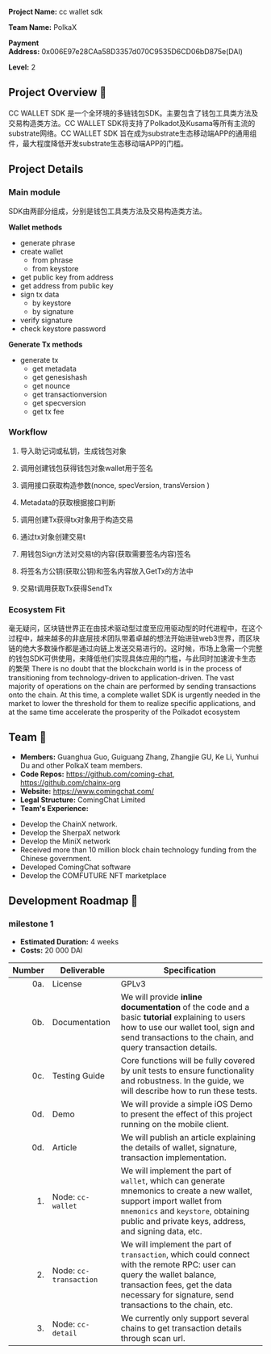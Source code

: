 **Project Name:** cc wallet sdk

**Team Name:** PolkaX

**Payment Address:** 0x006E97e28CAa58D3357d070C9535D6CD06bD875e(DAI)

**Level:** 2

## Project Overview :page_facing_up:
CC WALLET SDK 是一个全环境的多链钱包SDK。主要包含了钱包工具类方法及交易构造类方法。CC WALLET SDK将支持了Polkadot及Kusama等所有主流的substrate网络。CC WALLET SDK 旨在成为substrate生态移动端APP的通用组件，最大程度降低开发substrate生态移动端APP的门槛。

## Project Details

### Main module
SDK由两部分组成，分别是钱包工具类方法及交易构造类方法。

**Wallet methods**

- generate phrase
- create wallet
    - from phrase
    - from keystore
- get public key from address
- get address from public key
- sign tx data
    - by keystore
    - by signature
- verify signature
- check keystore password

**Generate Tx methods**

- generate tx
    - get metadata
    - get genesishash
    - get nounce
    - get transactionversion
    - get specversion
    - get tx fee
### Workflow
1. 导入助记词或私钥，生成钱包对象

2. 调用创建钱包获得钱包对象wallet用于签名

3. 调用接口获取构造参数(nonce, specVersion, transVersion )

4. Metadata的获取根据接口判断

5. 调用创建Tx获得tx对象用于构造交易

6. 通过tx对象创建交易t

7. 用钱包Sign方法对交易t的内容(获取需要签名内容)签名

8. 将签名方公钥(获取公钥)和签名内容放入GetTx的方法中

9. 交易t调用获取Tx获得SendTx

### Ecosystem Fit

毫无疑问，区块链世界正在由技术驱动型过度至应用驱动型的时代进程中，在这个过程中，越来越多的非底层技术团队带着卓越的想法开始进驻web3世界，而区块链的绝大多数操作都是通过向链上发送交易进行的。这时候，市场上急需一个完整的钱包SDK可供使用，来降低他们实现具体应用的门槛，与此同时加速波卡生态的繁荣
There is no doubt that the blockchain world is in the process of transitioning from technology-driven to application-driven. The vast majority of operations on the chain are performed by sending transactions onto the chain. At this time, a complete wallet SDK is urgently needed in the market to lower the threshold for them to realize specific applications, and at the same time accelerate the prosperity of the Polkadot ecosystem

## Team :busts_in_silhouette:
* **Members:** Guanghua Guo, Guiguang Zhang, Zhangjie GU, Ke Li, Yunhui Du and other PolkaX team members.
* **Code Repos:** https://github.com/coming-chat, https://github.com/chainx-org
* **Website:**	https://www.comingchat.com/
* **Legal Structure:** ComingChat Limited
* **Team's Experience:** 
- Develop the ChainX network. 
- Develop the SherpaX network
- Develop the MiniX network
- Received more than 10 million block chain technology funding from the Chinese government. 
- Developed ComingChat software
- Develop the COMFUTURE NFT marketplace


## Development Roadmap :nut_and_bolt: 
### milestone 1
* **Estimated Duration:** 4 weeks 
* **Costs:** 20 000 DAI

| Number | Deliverable            | Specification                                                |
| -----: | ---------------------- | ------------------------------------------------------------ |
|    0a. | License                | GPLv3                                                        |
|    0b. | Documentation          | We will provide **inline documentation** of the code and a basic **tutorial** explaining to users how to use our wallet tool, sign and send transactions to the chain, and query transaction details. |
|    0c. | Testing Guide          | Core functions will be fully covered by unit tests to ensure functionality and robustness. In the guide, we will describe how to run these tests. |
|    0d. | Demo                   | We will provide a simple iOS Demo to present the effect of this project running on the mobile client. |
|    0d. | Article                | We will publish an article explaining the details of wallet, signature, transaction implementation. |
|     1. | Node: `cc-wallet`      | We will implement the part of `wallet`, which can generate mnemonics to create a new wallet, support import wallet from `mnemonics` and `keystore`,  obtaining public and private keys, address,  and signing data, etc. |
|     2. | Node: `cc-transaction` | We will implement the part of `transaction`, which could connect with the remote RPC: user can query the wallet balance, transaction fees, get the data necessary for signature, send transactions to the chain, etc. |
|     3. | Node: `cc-detail`      | We currently only support several chains to get transaction details through scan url. |

